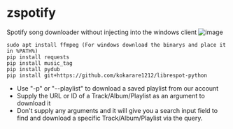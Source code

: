 # zspotify
Spotify song downloader without injecting into the windows client
![image](https://user-images.githubusercontent.com/12180913/137086248-371a3d81-75b3-4d75-a90c-966549c45745.png)
```
sudo apt install ffmpeg (For windows download the binarys and place it in %PATH%)
pip install requests
pip install music_tag
pip install pydub
pip install git+https://github.com/kokarare1212/librespot-python
```


- Use "-p" or "--playlist" to download a saved playlist from our account
- Supply the URL or ID of a Track/Album/Playlist as an argument to download it
- Don't supply any arguments and it will give you a search input field to find and download a specific Track/Album/Playlist via the query.

